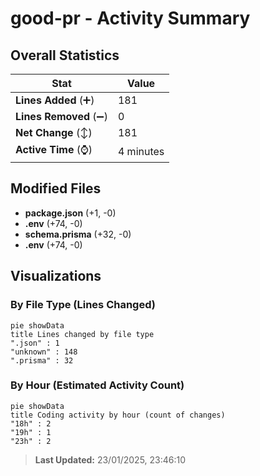 # good-pr - Activity Summary 

## Overall Statistics

| Stat                   | Value                                                             |
| ---------------------- | ----------------------------------------------------------------- |
| **Lines Added** (➕)   | 181                                          |
| **Lines Removed** (➖) | 0                                        |
| **Net Change** (↕)    | 181                |
| **Active Time** (⌚)   | 4 minutes |


## Modified Files
- **package.json** (+1, -0)
- **.env** (+74, -0)
- **schema.prisma** (+32, -0)
- **.env** (+74, -0)

## Visualizations

### By File Type (Lines Changed)

```mermaid
pie showData
title Lines changed by file type
".json" : 1
"unknown" : 148
".prisma" : 32
```

### By Hour (Estimated Activity Count)

```mermaid
pie showData
title Coding activity by hour (count of changes)
"18h" : 2
"19h" : 1
"23h" : 2
```


> **Last Updated:** 23/01/2025, 23:46:10